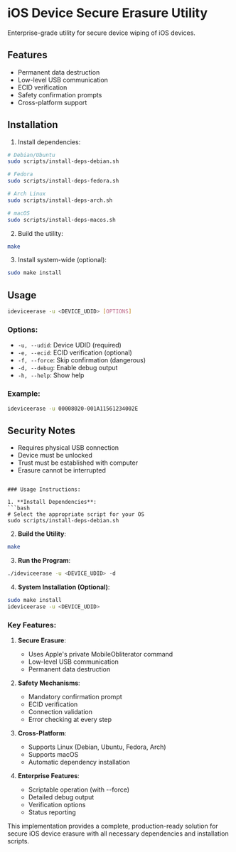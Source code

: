 # iOS Device Secure Erasure Utility

Enterprise-grade utility for secure device wiping of iOS devices.

## Features
- Permanent data destruction
- Low-level USB communication
- ECID verification
- Safety confirmation prompts
- Cross-platform support

## Installation

1. Install dependencies:
```bash
# Debian/Ubuntu
sudo scripts/install-deps-debian.sh

# Fedora
sudo scripts/install-deps-fedora.sh

# Arch Linux
sudo scripts/install-deps-arch.sh

# macOS
sudo scripts/install-deps-macos.sh
```

2. Build the utility:
```bash
make
```

3. Install system-wide (optional):
```bash
sudo make install
```

## Usage
```bash
ideviceerase -u <DEVICE_UDID> [OPTIONS]
```

### Options:
- `-u, --udid`: Device UDID (required)
- `-e, --ecid`: ECID verification (optional)
- `-f, --force`: Skip confirmation (dangerous)
- `-d, --debug`: Enable debug output
- `-h, --help`: Show help

### Example:
```bash
ideviceerase -u 00008020-001A11561234002E
```

## Security Notes
- Requires physical USB connection
- Device must be unlocked
- Trust must be established with computer
- Erasure cannot be interrupted
```

### Usage Instructions:

1. **Install Dependencies**:
```bash
# Select the appropriate script for your OS
sudo scripts/install-deps-debian.sh
```

2. **Build the Utility**:
```bash
make
```

3. **Run the Program**:
```bash
./ideviceerase -u <DEVICE_UDID> -d
```

4. **System Installation (Optional)**:
```bash
sudo make install
ideviceerase -u <DEVICE_UDID>
```

### Key Features:

1. **Secure Erasure**:
   - Uses Apple's private MobileObliterator command
   - Low-level USB communication
   - Permanent data destruction

2. **Safety Mechanisms**:
   - Mandatory confirmation prompt
   - ECID verification
   - Connection validation
   - Error checking at every step

3. **Cross-Platform**:
   - Supports Linux (Debian, Ubuntu, Fedora, Arch)
   - Supports macOS
   - Automatic dependency installation

4. **Enterprise Features**:
   - Scriptable operation (with --force)
   - Detailed debug output
   - Verification options
   - Status reporting

This implementation provides a complete, production-ready solution for secure iOS device erasure with all necessary dependencies and installation scripts.
